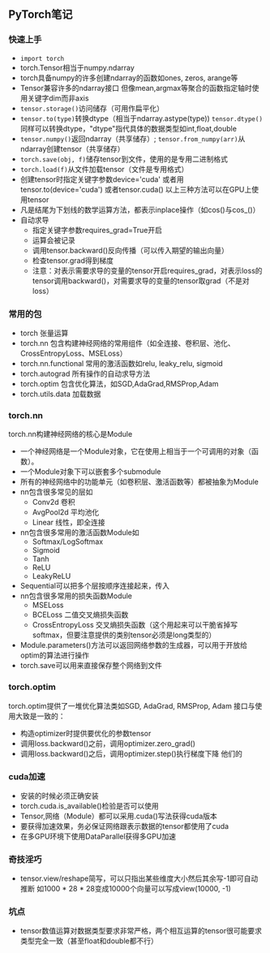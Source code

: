 ## PyTorch笔记
### 快速上手
- `import torch`
- torch.Tensor相当于numpy.ndarray
- torch具备numpy的许多创建ndarray的函数如ones, zeros, arange等
- Tensor兼容许多的ndarray接口
  但像mean,argmax等聚合的函数指定轴时使用关键字dim而非axis
- `tensor.storage()`访问储存（可用作扁平化）
- `tensor.to(type)`转换dtype（相当于ndarray.astype(type))
  `tensor.dtype()` 同样可以转换dtype，"dtype"指代具体的数据类型如int,float,double
- `tensor.numpy()`返回ndarray（共享储存）; `tensor.from_numpy(arr)`从ndarray创建tensor（共享储存）
- `torch.save(obj, f)`储存tensor到文件，使用的是专用二进制格式
- `torch.load(f)`从文件加载tensor（文件是专用格式）
- 创建tensor时指定关键字参数device='cuda'
  或者用tensor.to(device='cuda')
  或者tensor.cuda()
  以上三种方法可以在GPU上使用tensor
- 凡是结尾为下划线的数学运算方法，都表示inplace操作（如cos()与cos_()）
- 自动求导
  - 指定关键字参数requires_grad=True开启
  - 运算会被记录
  - 调用tensor.backward()反向传播（可以传入期望的输出向量）
  - 检查tensor.grad得到梯度
  - 注意：对表示需要求导的变量的tensor开启requires_grad，对表示loss的tensor调用backward()，对需要求导的变量的tensor取grad（不是对loss）

### 常用的包
- torch 张量运算
- torch.nn 包含构建神经网络的常用组件（如全连接、卷积层、池化、CrossEntropyLoss、MSELoss）
- torch.nn.functional 常用的激活函数如relu, leaky_relu, sigmoid
- torch.autograd 所有操作的自动求导方法
- torch.optim 包含优化算法，如SGD,AdaGrad,RMSProp,Adam
- torch.utils.data 加载数据

### torch.nn
torch.nn构建神经网络的核心是Module
- 一个神经网络是一个Module对象，它在使用上相当于一个可调用的对象（函数）。
- 一个Module对象下可以嵌套多个submodule
- 所有的神经网络中的功能单元（如卷积层、激活函数等）都被抽象为Module
- nn包含很多常见的层如
  - Conv2d 卷积
  - AvgPool2d 平均池化
  - Linear 线性，即全连接
- nn包含很多常用的激活函数Module如
  - Softmax/LogSoftmax
  - Sigmoid
  - Tanh
  - ReLU
  - LeakyReLU
- Sequential可以把多个层按顺序连接起来，传入
- nn包含很多常用的损失函数Module
  - MSELoss
  - BCELoss 二值交叉熵损失函数
  - CrossEntropyLoss 交叉熵损失函数（这个用起来可以干脆省掉写softmax，但要注意提供的类别tensor必须是long类型的）
- Module.parameters()方法可以返回网络参数的生成器，可以用于开放给optim的算法进行操作
- torch.save可以用来直接保存整个网络到文件

### torch.optim
torch.optim提供了一堆优化算法类如SGD, AdaGrad, RMSProp, Adam
接口与使用大致是一致的：
- 构造optimizer时提供要优化的参数tensor
- 调用loss.backward()之前，调用optimizer.zero_grad()
- 调用loss.backward()之后，调用optimizer.step()执行梯度下降
他们的

### cuda加速
- 安装的时候必须正确安装
- torch.cuda.is_available()检验是否可以使用
- Tensor,网络（Module）都可以采用.cuda()写法获得cuda版本
- 要获得加速效果，务必保证网络跟表示数据的tensor都使用了cuda
- 在多GPU环境下使用DataParallel获得多GPU加速
### 奇技淫巧
- tensor.view/reshape简写，可以只指出某些维度大小然后其余写-1即可自动推断
  如1000 * 28 * 28变成10000个向量可以写成view(10000, -1)

### 坑点
- tensor数值运算对数据类型要求非常严格，两个相互运算的tensor很可能要求类型完全一致（甚至float和double都不行）
